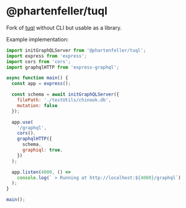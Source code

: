 # @phartenfeller/tuql 

Fork of [tuql](https://github.com/bradleyboy/tuql) without CLI but usable as a library.

Example implementation:

```js
import initGraphQLServer from '@phartenfeller/tuql';
import express from 'express';
import cors from 'cors';
import graphqlHTTP from 'express-graphql';

async function main() {
  const app = express();

  const schema = await initGraphQLServer({
    filePath: './testUtils/chinook.db',
    mutation: false
  });

  app.use(
    '/graphql',
    cors(),
    graphqlHTTP({
      schema,
      graphiql: true,
    })
  );

  app.listen(4000, () =>
    console.log(` > Running at http://localhost:${4000}/graphql`)
  );
}

main();

```
